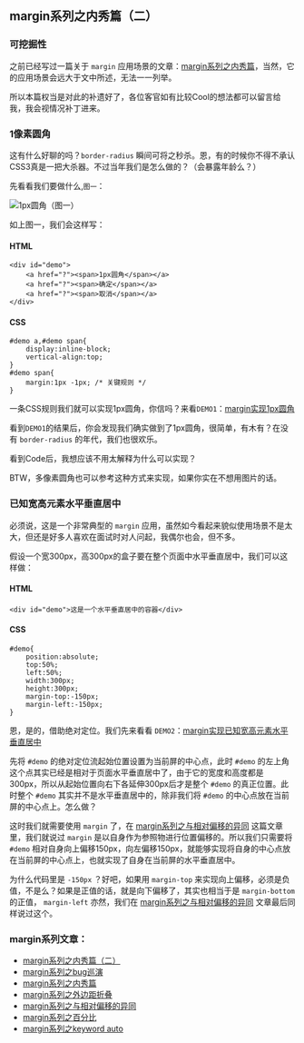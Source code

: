 ## margin系列之内秀篇（二）

### 可挖掘性

之前已经写过一篇关于 `margin` 应用场景的文章：[margin系列之内秀篇](hhttp://blog.doyoe.com/~posts/css/2013-12-06-margin%E7%B3%BB%E5%88%97%E4%B9%8B%E5%86%85%E7%A7%80%E7%AF%87.md)，当然，它的应用场景会远大于文中所述，无法一一列举。

所以本篇权当是对此的补遗好了，各位客官如有比较Cool的想法都可以留言给我，我会视情况补丁进来。

### 1像素圆角

<!--more-->

这有什么好聊的吗？`border-radius` 瞬间可将之秒杀。恩，有的时候你不得不承认CSS3真是一把大杀器。不过当年我们是怎么做的？（会暴露年龄么？）

先看看我们要做什么,`图一`：

![1px圆角](http://demo.doyoe.com/css/margin/images/radius.png)（图一）

如上图一，我们会这样写：

#### HTML

    <div id="demo">
        <a href="?"><span>1px圆角</span></a>
        <a href="?"><span>确定</span></a>
        <a href="?"><span>取消</span></a>
    </div>

#### CSS

    #demo a,#demo span{
        display:inline-block;
        vertical-align:top;
    }
    #demo span{
        margin:1px -1px; /* 关键规则 */
    }

一条CSS规则我们就可以实现1px圆角，你信吗？来看`DEMO1`：[margin实现1px圆角](http://demo.doyoe.com/css/margin/radius.htm)

看到`DEMO1`的结果后，你会发现我们确实做到了1px圆角，很简单，有木有？在没有 `border-radius` 的年代，我们也很欢乐。

看到Code后，我想应该不用太解释为什么可以实现？

BTW，多像素圆角也可以参考这种方式来实现，如果你实在不想用图片的话。

### 已知宽高元素水平垂直居中

必须说，这是一个非常典型的 `margin` 应用，虽然如今看起来貌似使用场景不是太大，但还是好多人喜欢在面试时对人问起，我偶尔也会，但不多。

假设一个宽300px，高300px的盒子要在整个页面中水平垂直居中，我们可以这样做：

#### HTML

    <div id="demo">这是一个水平垂直居中的容器</div>

#### CSS

    #demo{
        position:absolute;
        top:50%;
        left:50%;
        width:300px;
        height:300px;
        margin-top:-150px;
        margin-left:-150px;
    }

恩，是的，借助绝对定位。我们先来看看 `DEMO2`：[margin实现已知宽高元素水平垂直居中](http://demo.doyoe.com/css/margin/alignment.htm)

先将 `#demo` 的绝对定位流起始位置设置为当前屏的中心点，此时 `#demo` 的左上角这个点其实已经是相对于页面水平垂直居中了，由于它的宽度和高度都是300px，所以从起始位置向右下各延伸300px后才是整个 `#demo` 的真正位置。此时整个 `#demo` 其实并不是水平垂直居中的，除非我们将 `#demo` 的中心点放在当前屏的中心点上。怎么做？

这时我们就需要使用 `margin` 了，在 [margin系列之与相对偏移的异同](http://blog.doyoe.com/~posts/css/2013-12-02-margin%E7%B3%BB%E5%88%97%E4%B9%8B%E4%B8%8E%E7%9B%B8%E5%AF%B9%E5%81%8F%E7%A7%BB%E7%9A%84%E5%BC%82%E5%90%8C.md) 这篇文章里，我们就说过 `margin` 是以自身作为参照物进行位置偏移的。所以我们只需要将 `#demo` 相对自身向上偏移150px，向左偏移150px，就能够实现将自身的中心点放在当前屏的中心点上，也就实现了自身在当前屏的水平垂直居中。

为什么代码里是 `-150px` ？好吧，如果用 `margin-top` 来实现向上偏移，必须是负值，不是么？如果是正值的话，就是向下偏移了，其实也相当于是 `margin-bottom` 的正值， `margin-left` 亦然，我们在 [margin系列之与相对偏移的异同](http://blog.doyoe.com/~posts/css/2013-12-02-margin%E7%B3%BB%E5%88%97%E4%B9%8B%E4%B8%8E%E7%9B%B8%E5%AF%B9%E5%81%8F%E7%A7%BB%E7%9A%84%E5%BC%82%E5%90%8C.md) 文章最后同样说过这个。


### margin系列文章：

* [margin系列之内秀篇（二）](http://blog.doyoe.com/~posts/css/2013-12-14-margin%E7%B3%BB%E5%88%97%E4%B9%8B%E5%86%85%E7%A7%80%E7%AF%87%EF%BC%88%E4%BA%8C%EF%BC%89.md)
* [margin系列之bug巡演](http://blog.doyoe.com/~posts/css/2013-12-10-margin%E7%B3%BB%E5%88%97%E4%B9%8Bbug%E5%B7%A1%E6%BC%94.md)
* [margin系列之内秀篇](http://blog.doyoe.com/~posts/css/2013-12-06-margin%E7%B3%BB%E5%88%97%E4%B9%8B%E5%86%85%E7%A7%80%E7%AF%87.md)
* [margin系列之外边距折叠](http://blog.doyoe.com/~posts/css/2013-12-04-margin%E7%B3%BB%E5%88%97%E4%B9%8B%E5%A4%96%E8%BE%B9%E8%B7%9D%E6%8A%98%E5%8F%A0.md)
* [margin系列之与相对偏移的异同](http://blog.doyoe.com/~posts/css/2013-12-02-margin%E7%B3%BB%E5%88%97%E4%B9%8B%E4%B8%8E%E7%9B%B8%E5%AF%B9%E5%81%8F%E7%A7%BB%E7%9A%84%E5%BC%82%E5%90%8C.md)
* [margin系列之百分比](http://blog.doyoe.com/~posts/css/2013-11-30-margin%E7%B3%BB%E5%88%97%E4%B9%8B%E7%99%BE%E5%88%86%E6%AF%94.md)
* [margin系列之keyword auto](http://blog.doyoe.com/~posts/css/2013-11-29-margin%E7%B3%BB%E5%88%97%E4%B9%8Bkeyword%20auto.md)